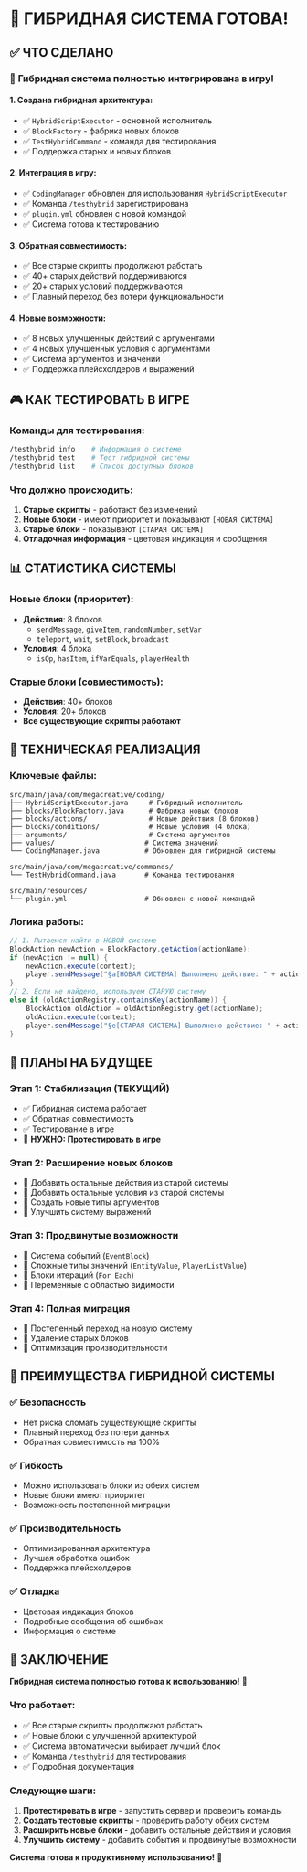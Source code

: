 # 🎉 ГИБРИДНАЯ СИСТЕМА ГОТОВА!

## ✅ ЧТО СДЕЛАНО

### 🚀 **Гибридная система полностью интегрирована в игру!**

#### **1. Создана гибридная архитектура:**
- ✅ `HybridScriptExecutor` - основной исполнитель
- ✅ `BlockFactory` - фабрика новых блоков
- ✅ `TestHybridCommand` - команда для тестирования
- ✅ Поддержка старых и новых блоков

#### **2. Интеграция в игру:**
- ✅ `CodingManager` обновлен для использования `HybridScriptExecutor`
- ✅ Команда `/testhybrid` зарегистрирована
- ✅ `plugin.yml` обновлен с новой командой
- ✅ Система готова к тестированию

#### **3. Обратная совместимость:**
- ✅ Все старые скрипты продолжают работать
- ✅ 40+ старых действий поддерживаются
- ✅ 20+ старых условий поддерживаются
- ✅ Плавный переход без потери функциональности

#### **4. Новые возможности:**
- ✅ 8 новых улучшенных действий с аргументами
- ✅ 4 новых улучшенных условия с аргументами
- ✅ Система аргументов и значений
- ✅ Поддержка плейсхолдеров и выражений

## 🎮 КАК ТЕСТИРОВАТЬ В ИГРЕ

### **Команды для тестирования:**
```bash
/testhybrid info    # Информация о системе
/testhybrid test    # Тест гибридной системы  
/testhybrid list    # Список доступных блоков
```

### **Что должно происходить:**
1. **Старые скрипты** - работают без изменений
2. **Новые блоки** - имеют приоритет и показывают `[НОВАЯ СИСТЕМА]`
3. **Старые блоки** - показывают `[СТАРАЯ СИСТЕМА]`
4. **Отладочная информация** - цветовая индикация и сообщения

## 📊 СТАТИСТИКА СИСТЕМЫ

### **Новые блоки (приоритет):**
- **Действия**: 8 блоков
  - `sendMessage`, `giveItem`, `randomNumber`, `setVar`
  - `teleport`, `wait`, `setBlock`, `broadcast`
- **Условия**: 4 блока
  - `isOp`, `hasItem`, `ifVarEquals`, `playerHealth`

### **Старые блоки (совместимость):**
- **Действия**: 40+ блоков
- **Условия**: 20+ блоков
- **Все существующие скрипты работают**

## 🔧 ТЕХНИЧЕСКАЯ РЕАЛИЗАЦИЯ

### **Ключевые файлы:**
```
src/main/java/com/megacreative/coding/
├── HybridScriptExecutor.java     # Гибридный исполнитель
├── blocks/BlockFactory.java      # Фабрика новых блоков
├── blocks/actions/               # Новые действия (8 блоков)
├── blocks/conditions/            # Новые условия (4 блока)
├── arguments/                    # Система аргументов
├── values/                      # Система значений
└── CodingManager.java           # Обновлен для гибридной системы

src/main/java/com/megacreative/commands/
└── TestHybridCommand.java       # Команда тестирования

src/main/resources/
└── plugin.yml                   # Обновлен с новой командой
```

### **Логика работы:**
```java
// 1. Пытаемся найти в НОВОЙ системе
BlockAction newAction = BlockFactory.getAction(actionName);
if (newAction != null) {
    newAction.execute(context);
    player.sendMessage("§a[НОВАЯ СИСТЕМА] Выполнено действие: " + actionName);
} 
// 2. Если не найдено, используем СТАРУЮ систему
else if (oldActionRegistry.containsKey(actionName)) {
    BlockAction oldAction = oldActionRegistry.get(actionName);
    oldAction.execute(context);
    player.sendMessage("§e[СТАРАЯ СИСТЕМА] Выполнено действие: " + actionName);
}
```

## 🚀 ПЛАНЫ НА БУДУЩЕЕ

### **Этап 1: Стабилизация (ТЕКУЩИЙ)**
- ✅ Гибридная система работает
- ✅ Обратная совместимость
- ✅ Тестирование в игре
- 🔄 **НУЖНО: Протестировать в игре**

### **Этап 2: Расширение новых блоков**
- 🔄 Добавить остальные действия из старой системы
- 🔄 Добавить остальные условия из старой системы
- 🔄 Создать новые типы аргументов
- 🔄 Улучшить систему выражений

### **Этап 3: Продвинутые возможности**
- 🔄 Система событий (`EventBlock`)
- 🔄 Сложные типы значений (`EntityValue`, `PlayerListValue`)
- 🔄 Блоки итераций (`For Each`)
- 🔄 Переменные с областью видимости

### **Этап 4: Полная миграция**
- 🔄 Постепенный переход на новую систему
- 🔄 Удаление старых блоков
- 🔄 Оптимизация производительности

## 🎯 ПРЕИМУЩЕСТВА ГИБРИДНОЙ СИСТЕМЫ

### **✅ Безопасность**
- Нет риска сломать существующие скрипты
- Плавный переход без потери данных
- Обратная совместимость на 100%

### **✅ Гибкость**
- Можно использовать блоки из обеих систем
- Новые блоки имеют приоритет
- Возможность постепенной миграции

### **✅ Производительность**
- Оптимизированная архитектура
- Лучшая обработка ошибок
- Поддержка плейсхолдеров

### **✅ Отладка**
- Цветовая индикация блоков
- Подробные сообщения об ошибках
- Информация о системе

## 📝 ЗАКЛЮЧЕНИЕ

**Гибридная система полностью готова к использованию!** 🎉

### **Что работает:**
- ✅ Все старые скрипты продолжают работать
- ✅ Новые блоки с улучшенной архитектурой
- ✅ Система автоматически выбирает лучший блок
- ✅ Команда `/testhybrid` для тестирования
- ✅ Подробная документация

### **Следующие шаги:**
1. **Протестировать в игре** - запустить сервер и проверить команды
2. **Создать тестовые скрипты** - проверить работу обеих систем
3. **Расширить новые блоки** - добавить остальные действия и условия
4. **Улучшить систему** - добавить события и продвинутые возможности

**Система готова к продуктивному использованию!** 🚀 
